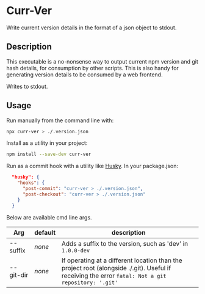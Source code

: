 # Curr-Ver

Write current version details in the format of a json object to stdout.

## Description

This executable is a no-nonsense way to output current npm version and git hash details, for consumption by other scripts. This is also handy for generating version details to be consumed by a web frontend.

Writes to stdout.

## Usage

Run manually from the command line with:

```bash
npx curr-ver > ./.version.json
```

Install as a utility in your project:

```bash
npm install --save-dev curr-ver
```

Run as a commit hook with a utility like [Husky](https://www.github.com/typicode/husky). In your package.json:

```json
  "husky": {
    "hooks": {
      "post-commit": "curr-ver > ./.version.json",
      "post-checkout": "curr-ver > ./.version.json"
    }
  }
```

Below are available cmd line args.

Arg | default | description
--|--|--
--suffix | _none_ | Adds a suffix to the version, such as 'dev' in `1.0.0-dev`
--git-dir | _none_ | If operating at a different location than the project root (alongside ./.git). Useful if receiving the error `fatal: Not a git repository: '.git'`